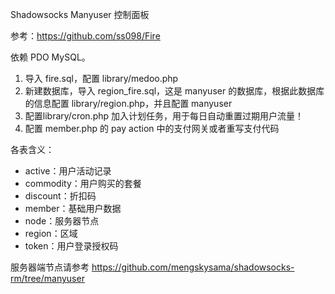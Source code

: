Shadowsocks Manyuser 控制面板

参考：https://github.com/ss098/Fire

依赖 PDO MySQL。

 1. 导入 fire.sql，配置 library/medoo.php
 2. 新建数据库，导入 region_fire.sql，这是 manyuser 的数据库，根据此数据库的信息配置 library/region.php，并且配置 manyuser
 3. 配置library/cron.php 加入计划任务，用于每日自动重置过期用户流量！
 4. 配置 member.php 的 pay action 中的支付网关或者重写支付代码

各表含义：

 - active：用户活动记录
 - commodity：用户购买的套餐
 - discount：折扣码
 - member：基础用户数据
 - node：服务器节点
 - region：区域
 - token：用户登录授权码

服务器端节点请参考
https://github.com/mengskysama/shadowsocks-rm/tree/manyuser
